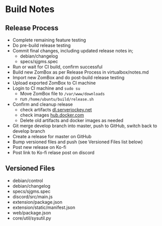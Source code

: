 # Build Notes

## Release Process
* Complete remaining feature testing
* Do pre-build release testing
* Commit final changes, including updated release notes in;
  * debian/changelog
  * specs/sjgms.spec
* Run or wait for CI build, confirm successful
* Build new ZomBox as per Release Process in virtualbox/notes.md
* Import new ZomBox and do post-build release testing
* Upload exported ZomBox to CI machine
* Login to CI machine and `sudo su`
  * Move ZomBox file to `/var/www/downloads`
  * run `/home/ubuntu/build/release.sh`
* Confirm and cleanup release
  * check artifacts [dl.serverjockey.net](https://dl.serverjockey.net/)
  * check images [hub.docker.com](https://hub.docker.com/r/salsevensix/serverjockey/tags)
  * Delete old artifacts and docker images as needed
* Git merge develop branch into master, push to GitHub, switch back to develop branch
* Create a release for master on GitHub
* Bump versioned files and push (see Versioned Files list below)
* Post new release on Ko-fi
* Post link to Ko-fi relase post on discord

## Versioned Files
* debian/control
* debian/changelog
* specs/sjgms.spec
* discord/src/main.js
* extension/package.json
* extension/static/manifest.json
* web/package.json
* core/util/sysutil.py
